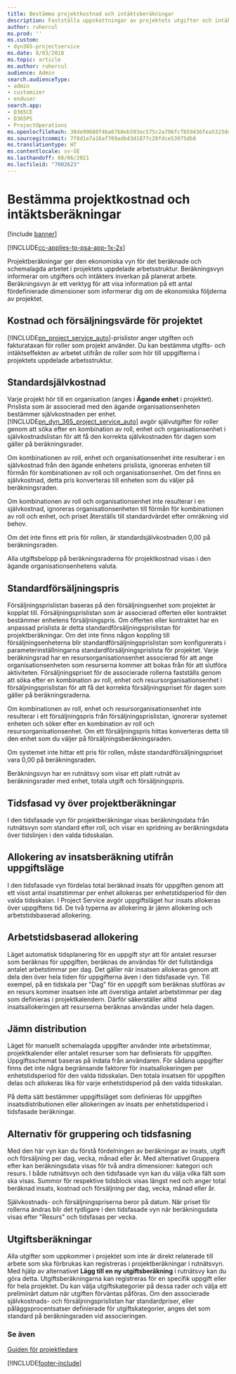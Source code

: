 ```yaml
---
title: Bestämma projektkostnad och intäktsberäkningar
description: Fastställa uppskattningar av projektets utgifter och intäkter i Project Service
author: ruhercul
ms.prod: ''
ms.custom:
- dyn365-projectservice
ms.date: 8/03/2018
ms.topic: article
ms.author: ruhercul
audience: Admin
search.audienceType:
- admin
- customizer
- enduser
search.app:
- D365CE
- D365PS
- ProjectOperations
ms.openlocfilehash: 38de99680f4ba67b8eb593ec575c2a796fcfb59436fea5323dd1d86d7cf3d797
ms.sourcegitcommit: 7f8d1e7a16af769adb43d1877c28fdce53975db8
ms.translationtype: HT
ms.contentlocale: sv-SE
ms.lasthandoff: 08/06/2021
ms.locfileid: "7002623"
---
```

# <a name="determine-project-cost-and-revenue-estimates"></a>Bestämma projektkostnad och intäktsberäkningar 

[!include [banner](../includes/psa-now-project-operations.md)]

[!INCLUDE[cc-applies-to-psa-app-1x-2x](../includes/cc-applies-to-psa-app-1x-2x.md)]

Projektberäkningar ger den ekonomiska vyn för det beräknade och schemalagda arbetet i projektets uppdelade arbetsstruktur. Beräkningsvyn informerar om utgifters och intäkters inverkan på planerat arbete. Beräkningsvyn är ett verktyg för att visa information på ett antal fördefinierade dimensioner som informerar dig om de ekonomiska följderna av projektet.  
  
## <a name="cost-and-sales-value-of-the-project"></a>Kostnad och försäljningsvärde för projektet  
[!INCLUDE[pn_project_service_auto](../includes/pn-project-service-auto.md)]-prislistor anger utgiften och fakturataxan för roller som projekt använder. Du kan bestämma utgifts- och intäktseffekten av arbetet utifrån de roller som hör till uppgifterna i projektets uppdelade arbetsstruktur.  
  
## <a name="cost-price-defaulting"></a>Standardsjälvkostnad  
Varje projekt hör till en organisation (anges i **Ägande enhet** i projektet). Prislista som är associerad med den ägande organisationsenheten bestämmer självkostnaden per enhet. [!INCLUDE[pn_dyn_365_project_service_auto](../includes/pn-dyn-365-project-service-auto.md)] avgör självutgifter för roller genom att söka efter en kombination av roll, enhet och organisationsenhet i självkostnadslistan för att få den korrekta självkostnaden för dagen som gäller på beräkningsrader.  
  
Om kombinationen av roll, enhet och organisationsenhet inte resulterar i en självkostnad från den ägande enhetens prislista, ignoreras enheten till förmån för kombinationen av roll och organisationsenhet. Om det finns en självkostnad, detta pris konverteras till enheten som du väljer på beräkningsraden.  
  
Om kombinationen av roll och organisationsenhet inte resulterar i en självkostnad, ignoreras organisationsenheten till förmån för kombinationen av roll och enhet, och priset återställs till standardvärdet efter omräkning vid behov.  
  
 Om det inte finns ett pris för rollen, är standardsjälvkostnaden 0,00 på beräkningsraden.  
  
 Alla utgiftsbelopp på beräkningsraderna för projektkostnad visas i den ägande organisationsenhetens valuta.  
  
## <a name="sales-price-defaulting"></a>Standardförsäljningspris  
Försäljningsprislistan baseras på den försäljningsenhet som projektet är kopplat till. Försäljningsprislistan som är associerad offerten eller kontraktet bestämmer enhetens försäljningspris. Om offerten eller kontraktet har en anpassad prislista är detta standardförsäljningsprislistan för projektberäkningar. Om det inte finns någon koppling till försäljningsenheterna blir standardförsäljningsprislistan som konfigurerats i parameterinställningarna standardförsäljningsprislista för projektet. Varje beräkningsrad har en resursorganisationsenhet associerad för att ange organisationsenheten som resurserna kommer att bokas från för att slutföra aktiviteten. Försäljningspriset för de associerade rollerna fastställs genom att söka efter en kombination av roll, enhet och resursorganisationsenhet i försäljningsprislistan för att få det korrekta försäljningspriset för dagen som gäller på beräkningsraderna.  
  
Om kombinationen av roll, enhet och resursorganisationsenhet inte resulterar i ett försäljningspris från försäljningsprislistan, ignorerar systemet enheten och söker efter en kombination av roll och resursorganisationsenhet. Om ett försäljningspris hittas konverteras detta till den enhet som du väljer på försäljningsberäkningsraden.  
  
Om systemet inte hittar ett pris för rollen, måste standardförsäljningspriset vara 0,00 på beräkningsraden.  
  
Beräkningsvyn har en rutnätsvy som visar ett platt rutnät av beräkningsrader med enhet, totala utgift och försäljningspris.  
  
## <a name="time-phased-view-of-project-estimates"></a>Tidsfasad vy över projektberäkningar  
I den tidsfasade vyn för projektberäkningar visas beräkningsdata från rutnätsvyn som standard efter roll, och visar en spridning av beräkningsdata över tidslinjen i den valda tidsskalan.  
  
## <a name="effort-estimate-allocation-based-on-task-mode"></a>Allokering av insatsberäkning utifrån uppgiftsläge  
I den tidsfasade vyn fördelas total beräknad insats för uppgiften genom att ett visst antal insatstimmar per enhet allokeras per enhetstidsperiod för den valda tidsskalan. I Project Service avgör uppgiftsläget hur insats allokeras över uppgiftens tid. De två typerna av allokering är jämn allokering och arbetstidsbaserad allokering. 
  
## <a name="work-hours-based-allocation"></a>Arbetstidsbaserad allokering  
Läget automatisk tidsplanering för en uppgift styr att för antalet resurser som beräknas för uppgiften, beräknas de användas för det fullständiga antalet arbetstimmar per dag. Det gäller när insatsen allokeras genom att dela den över hela tiden för uppgifterna även i den tidsfasade vyn. Till exempel, på en tidskala per "Dag" för en uppgift som beräknas slutföras av en resurs kommer insatsen inte att överstiga antalet arbetstimmar per dag som definieras i projektkalendern. Därför säkerställer alltid insatsallokeringen att resurserna beräknas användas under hela dagen.  
  
## <a name="even-distribution"></a>Jämn distribution  
Läget för manuellt schemalagda uppgifter använder inte arbetstimmar, projektkalender eller antalet resurser som har definierats för uppgiften. Uppgiftsschemat baseras på indata från användaren. För sådana uppgifter finns det inte några begränsande faktorer för insatsallokeringen per enhetstidsperiod för den valda tidsskalan. Den totala insatsen för uppgiften delas och allokeras lika för varje enhetstidsperiod på den valda tidsskalan.  
  
På detta sätt bestämmer uppgiftsläget som definieras för uppgiften insatsdistributionen eller allokeringen av insats per enhetstidsperiod i tidsfasade beräkningar.  
  
## <a name="grouping-and-time-phasing-options"></a>Alternativ för gruppering och tidsfasning  
Med den här vyn kan du förstå fördelningen av beräkningar av insats, utgift och försäljning per dag, vecka, månad eller år. Med alternativet Gruppera efter kan beräkningsdata visas för två andra dimensioner: kategori och resurs. I både rutnätsvyn och den tidsfasade vyn kan du välja vilka fält som ska visas. Summor för respektive tidsblock visas längst ned och anger total beräknad insats, kostnad och försäljning per dag, vecka, månad eller år.  
  
Självkostnads- och försäljningspriserna beror på datum. När priset för rollerna ändras blir det tydligare i den tidsfasade vyn när beräkningsdata visas efter "Resurs" och tidsfasas per vecka.  
  
## <a name="expense-estimates"></a>Utgiftsberäkningar  
Alla utgifter som uppkommer i projektet som inte är direkt relaterade till arbete som ska förbrukas kan registreras i projektberäkningar i rutnätsvyn. Med hjälp av alternativet **Lägg till en ny utgiftsberäkning** i rutnätsvy kan du göra detta. Utgiftsberäkningarna kan registreras för en specifik uppgift eller för hela projektet. Du kan välja utgiftskategorier på dessa rader och välja ett preliminärt datum när utgiften förväntas påföras. Om den associerade självkostnads- och försäljningsprislistan har standardpriser, eller påläggsprocentsatser definierade för utgiftskategorier, anges det som standard på beräkningsraden vid associeringen.  
  
### <a name="see-also"></a>Se även  
 [Guiden för projektledare](../psa/project-manager-guide.md)


[!INCLUDE[footer-include](../includes/footer-banner.md)]